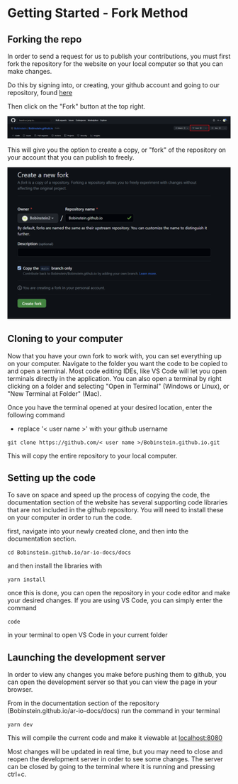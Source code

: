 # Getting Started - Fork Method

## Forking the repo

In order to send a request for us to publish your contributions, you must first fork
the repository for the website on your local computer so that you can make changes.

Do this by signing into, or creating, your github account and going to our repository, found <a style="text-decoration: underline" href="https://github.com/Bobinstein/Bobinstein.github.io">here</a>

Then click on the "Fork" button at the top right.

<img src="/docs/images/contribute/fork-button-dark.png"/>

This will give you the option to create a copy, or "fork" of the repository on your account that you can publish to freely.

<center><img src='/docs/images/contribute/create-fork-dark.png'/></center>

## Cloning to your computer

Now that you have your own fork to work with, you can set everything up on your computer.
Navigate to the folder you want the code to be copied to and open a terminal.
Most code editing IDEs, like VS Code will let you open terminals directly in the application. You can also open a terminal by right clicking on a folder and selecting "Open in Terminal" (Windows or Linux), or "New Terminal at Folder" (Mac).

Once you have the terminal opened at your desired location, enter the following command

- replace '< user name >' with your github username

```
git clone https://github.com/< user name >/Bobinstein.github.io.git
```

This will copy the entire repository to your local computer.

## Setting up the code

To save on space and speed up the process of copying the code, the documentation section of the website has several supporting code libraries that are not included in the github repository. You will need to install these on your computer in order to run the code.

first, navigate into your newly created clone, and then into the documentation section.

```
cd Bobinstein.github.io/ar-io-docs/docs
```

and then install the libraries with

```
yarn install
```

once this is done, you can open the repository in your code editor and make your desired changes. If you are using VS Code, you can simply enter the command

```
code
```

in your terminal to open VS Code in your current folder

## Launching the development server

In order to view any changes you make before pushing them to github, you can open the development server so that you can view the page in your browser.

From in the documentation section of the repository (Bobinstein.github.io/ar-io-docs/docs) run the command in your terminal

```
yarn dev
```

This will compile the current code and make it viewable at <a href="http://localhost:8080">localhost:8080</a>

Most changes will be updated in real time, but you may need to close and reopen the development server in order to see some changes. The server can be closed by going to the terminal where it is running and pressing ctrl+c.
